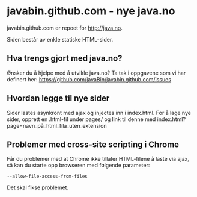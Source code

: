 javabin.github.com - nye java.no
==================

javabin.github.com er repoet for http://java.no.

Siden består av enkle statiske HTML-sider.

Hva trengs gjort med java.no?
-----------------------------

Ønsker du å hjelpe med å utvikle java.no? Ta tak i oppgavene som vi har definert her: https://github.com/javaBin/javabin.github.com/issues


Hvordan legge til nye sider
---------------------------

Sider lastes asynkront med ajax og injectes inn i index.html. For å lage nye sider, opprett en .html-fil under pages/
og link til denne med index.html?page=navn_på_html_fila_uten_extension


Problemer med cross-site scripting i Chrome
-------------------------------------------

Får du problemer med at Chrome ikke tillater HTML-filene å laste via ajax, så kan du starte opp browseren med følgende parameter:

    --allow-file-access-from-files

Det skal fikse problemet.
